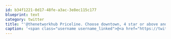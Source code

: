 ```yaml
---
id: b34f1221-0d17-48fe-a3ac-3e8ec115c177
blueprint: text
category: twitter
title: "'@thenetworkhub Priceline. Choose downtown, 4 star or above and bid around $90 to start"
caption: '<span class="username username_linked">@<a href="https://twitter.com/thenetworkhub" title="The Network Hub">thenetworkhub</a></span> Priceline. Choose downtown, 4 star or above and bid around $90 to start'
---
```

